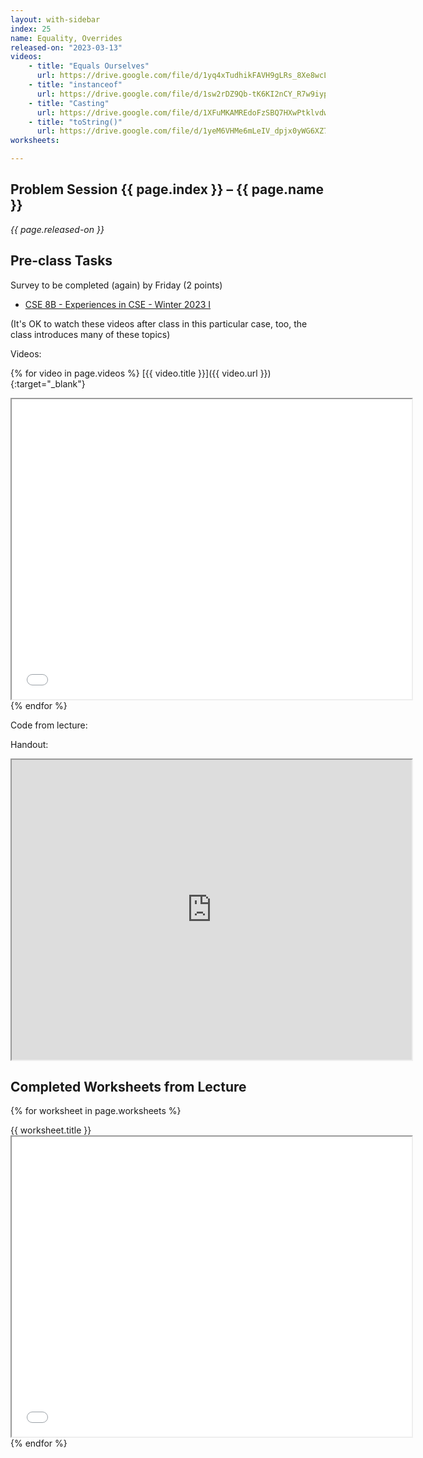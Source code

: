 ```yaml
---
layout: with-sidebar
index: 25
name: Equality, Overrides
released-on: "2023-03-13"
videos:
    - title: "Equals Ourselves"
      url: https://drive.google.com/file/d/1yq4xTudhikFAVH9gLRs_8Xe8wcLLmj4V
    - title: "instanceof"
      url: https://drive.google.com/file/d/1sw2rDZ9Qb-tK6KI2nCY_R7w9iypXH_RZ
    - title: "Casting"
      url: https://drive.google.com/file/d/1XFuMKAMREdoFzSBQ7HXwPtklvdwoC0TV
    - title: "toString()"
      url: https://drive.google.com/file/d/1yeM6VHMe6mLeIV_dpjx0yWG6XZ7QjlPo
worksheets:

---
```


## Problem Session {{ page.index }} – {{ page.name }}

_{{ page.released-on }}_

## Pre-class Tasks

Survey to be completed (again) by Friday (2 points)

- [CSE 8B - Experiences in CSE - Winter 2023 I](https://forms.gle/JQpXU6F8eMGs5sxh7)

(It's OK to watch these videos after class in this particular case, too, the class
introduces many of these topics)

Videos:

{% for video in page.videos %}
[{{ video.title }}]({{ video.url }}){:target="_blank"}
<iframe src="{{ video.url }}/preview" width="640" height="480" allow="autoplay"></iframe>
{% endfor %}

Code from lecture:

<script src="https://emgithub.com/embed.js?target=https%3A%2F%2Fgithub.com%2Fucsd-cse11-f21%2Fucsd-cse11-f21.github.io%2Fblob%2Fmain%2F_lectures%2Flecture26%2FPair.java&style=github&showBorder=on&showLineNumbers=on&showFileMeta=on&showCopy=on"></script>

Handout: 

<iframe src="https://drive.google.com/file/d/1oPmbMA2A-uXGXEQoGqZM5GARO6XvQJYf/preview" width="640" height="480" allow="autoplay"></iframe>

## Completed Worksheets from Lecture

{% for worksheet in page.worksheets %}
<div class="worksheetBox">
{{ worksheet.title }}
<br>
<iframe src="{{ worksheet.url }}/preview" width="640" height="480" allow="autoplay"></iframe>
</div>
{% endfor %}
